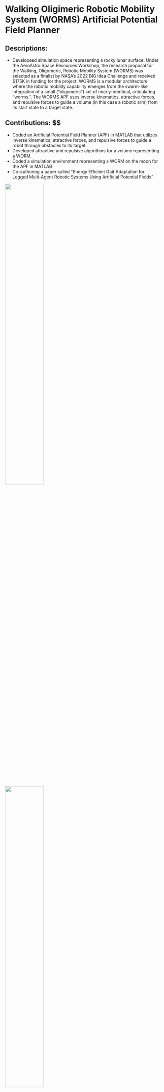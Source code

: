# Walking Oligimeric Robotic Mobility System (WORMS) Artificial Potential Field Planner
## Descriptions: ##
* Developeed simulation space representing a rocky lunar surface. Under the AeroAstro Space Resources Workshop, the research proposal for the Walking, Oligomeric, Robotic Mobility System (WORMS) was selected as a finalist by NASA’s 2022 BIG Idea Challenge and received $175K in funding for the project. WORMS is a modular architecture where the robotic mobility capability emerges from the swarm-like integration of a small (“oligomeric”) set of nearly-identical, articulating “worms.”. The WORMS APF uses inverse kinematics, attractive forces, and repulsive forces to guide a volume (in this case a robotic arm) from its start state to a target state.
## Contributions: $$
* Coded an Artificial Potential Field Planner (APF) in MATLAB that utilizes inverse kinematics, attractive forces, and repulsive forces to guide a robot through obstacles to its target.
* Developed attractive and repulsive algorithms for a volume representing a WORM.
* Coded a simulation environment representing a WORM on the moon for the APF in MATLAB
* Co-authoring a paper called "Energy Efficient Gait Adaptation for Legged Multi-Agent Robotic Systems Using Artificial Potential Fields"

<image width="50%" src="https://github.com/samkrem/WORMS_APF/blob/main/Images/Env_Img_1.png"></image>
<image width="50%" src="https://github.com/samkrem/WORMS_APF/blob/main/Images/Env_Img_2.png"></image>

## File Structure of APF_3D: ##
* EnvInfAvg.m is the program to run the entire planner and references other files in the APF_3D directory
* create_rock.m creates rock like objects
* potential_attraction.m is the function for the attractive force algorithm
* dist_factor: function for distance
* diff_distance_factor.m is the function for the gradient of distance
## Structure of EnvInfAvg.m: ##
* The most outer loop represents every iteration of a movement
* The middle loop loops throught every point defining a WORMS volume
* The inner loop traverses every obstacle to calculate the attractive and repulsive forces
* After, artifical forces,
## Algorithms, variables and calculations used for APF(in EnvInfAvg.m and other files): ##
<image width="50%" src="https://github.com/samkrem/WORMS_APF/blob/main/Images/APF_Algorithms.png"></image>
* F_avg: Average of the forces of multiple points that make up a volume
* F: The sum of the repulsive and attractive forcces
* F_att: The attractive force so its the distance between the current position and goal times some constant
* Frep: The sum of two individual repulsive forces
* F_rep1: Based on a repulsive constant, distance between the goal and the current point, and zeta which is a constant based on the size of an obstacle, 
* F_rep2: Similar to F_rep1 but it also factors in the gradient of the distance for accuracy measurements and the constant n
* dist_factor: formula based on distance 
* diff_distance_factor: Gradient of dist_factor
* rou: the xy plane distance between the point and obstacle
* d_rou: a unit vector pointing from the current point to the obstacle
## Future plans: ##
* Increase effeciency and consistency of APF even more
* Utilize calculated robot volume when it is travelling between two obstacles to avoid robot getting trapped.




